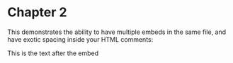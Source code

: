 # Chapter 2

This demonstrates the ability to have multiple embeds in the same file, and have exotic spacing
inside your HTML comments:

<!--

    docify::embed!("examples/samples.rs", SomeImpl)  
-->

This is the text after the embed
